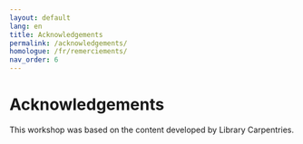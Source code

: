 ```yaml
---
layout: default
lang: en
title: Acknowledgements
permalink: /acknowledgements/
homologue: /fr/remerciements/
nav_order: 6
---
```


# Acknowledgements

This workshop was based on the content developed by Library Carpentries.
